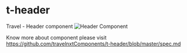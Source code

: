 # t-header

Travel - Header component
<img src="https://github.com/travelnxtComponents/t-header/blob/master/t-header.png" alt="Header Component">

Know more about component please visit https://github.com/travelnxtComponents/t-header/blob/master/spec.md
